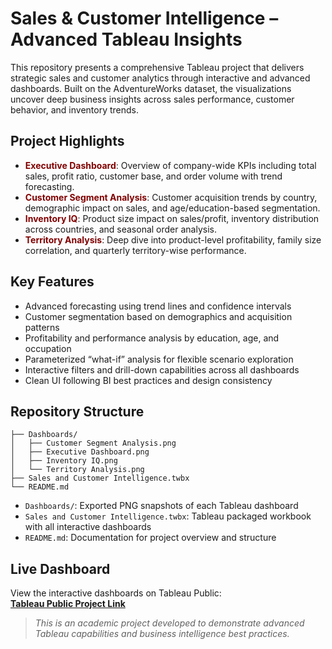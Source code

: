 # Sales & Customer Intelligence – Advanced Tableau Insights
This repository presents a comprehensive Tableau project that delivers strategic sales and customer analytics through interactive and advanced dashboards. Built on the AdventureWorks dataset, the visualizations uncover deep business insights across sales performance, customer behavior, and inventory trends.

## Project Highlights
- <span style="color:#800000"><strong>Executive Dashboard</strong></span>: Overview of company-wide KPIs including total sales, profit ratio, customer base, and order volume with trend forecasting.
- <span style="color:#800000"><strong>Customer Segment Analysis</strong></span>: Customer acquisition trends by country, demographic impact on sales, and age/education-based segmentation.
- <span style="color:#800000"><strong>Inventory IQ</strong></span>: Product size impact on sales/profit, inventory distribution across countries, and seasonal order analysis.
- <span style="color:#800000"><strong>Territory Analysis</strong></span>: Deep dive into product-level profitability, family size correlation, and quarterly territory-wise performance.

## Key Features
- Advanced forecasting using trend lines and confidence intervals  
- Customer segmentation based on demographics and acquisition patterns  
- Profitability and performance analysis by education, age, and occupation  
- Parameterized “what-if” analysis for flexible scenario exploration  
- Interactive filters and drill-down capabilities across all dashboards  
- Clean UI following BI best practices and design consistency

## Repository Structure
```
├── Dashboards/
│   ├── Customer Segment Analysis.png
│   ├── Executive Dashboard.png
│   ├── Inventory IQ.png
│   └── Territory Analysis.png
├── Sales and Customer Intelligence.twbx
└── README.md
```

- `Dashboards/`: Exported PNG snapshots of each Tableau dashboard  
- `Sales and Customer Intelligence.twbx`: Tableau packaged workbook with all interactive dashboards  
- `README.md`: Documentation for project overview and structure

## Live Dashboard
View the interactive dashboards on Tableau Public:  
**[Tableau Public Project Link](https://public.tableau.com/app/profile/your-profile-name/viz/your-project-name)**  

> *This is an academic project developed to demonstrate advanced Tableau capabilities and business intelligence best practices.*
